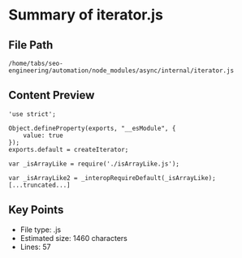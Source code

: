 # Summary of iterator.js
  
## File Path
`/home/tabs/seo-engineering/automation/node_modules/async/internal/iterator.js`

## Content Preview
```
'use strict';

Object.defineProperty(exports, "__esModule", {
    value: true
});
exports.default = createIterator;

var _isArrayLike = require('./isArrayLike.js');

var _isArrayLike2 = _interopRequireDefault(_isArrayLike);
[...truncated...]
```

## Key Points
- File type: .js
- Estimated size: 1460 characters
- Lines: 57
